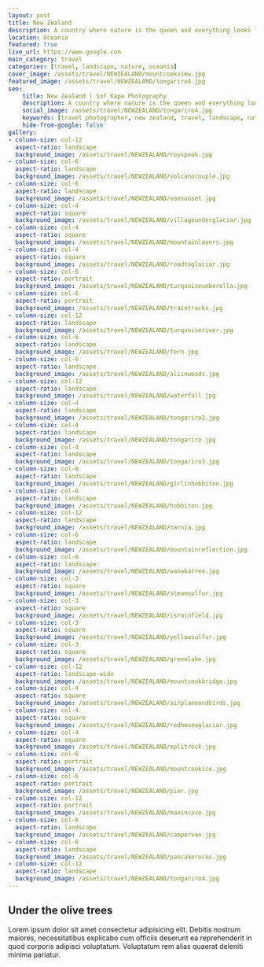 ```yaml
---
layout: post
title: New Zealand
description: A country where nature is the queen and everything looks like a painting
location: Oceania
featured: true
live_url: https://www.google.com
main_category: travel
categories: [travel, landscape, nature, oceania]
cover_image: /assets/travel/NEWZEALAND/mountcookview.jpg
featured_image: /assets/travel/NEWZEALAND/tongariro4.jpg
seo:
    title: New Zealand | Sof Kapa Photography
    description: A country where nature is the queen and everything looks like a painting
    social_image: /assets/travel/NEWZEALAND/tongariro4.jpg
    keywords: [travel photographer, new zealand, travel, landscape, nature, oceania]
    hide-from-google: false 
gallery:
- column-size: col-12
  aspect-ratio: landscape
  background_image: /assets/travel/NEWZEALAND/royspeak.jpg
- column-size: col-6
  aspect-ratio: landscape
  background_image: /assets/travel/NEWZEALAND/volcanocouple.jpg
- column-size: col-6
  aspect-ratio: landscape
  background_image: /assets/travel/NEWZEALAND/vansunset.jpg
- column-size: col-4
  aspect-ratio: square
  background_image: /assets/travel/NEWZEALAND/villageunderglaciar.jpg
- column-size: col-4
  aspect-ratio: square
  background_image: /assets/travel/NEWZEALAND/mountainlayers.jpg
- column-size: col-4
  aspect-ratio: square
  background_image: /assets/travel/NEWZEALAND/roadtoglaciar.jpg
- column-size: col-6
  aspect-ratio: portrait
  background_image: /assets/travel/NEWZEALAND/turquoiseumberella.jpg
- column-size: col-6
  aspect-ratio: portrait
  background_image: /assets/travel/NEWZEALAND/traintracks.jpg
- column-size: col-12
  aspect-ratio: landscape
  background_image: /assets/travel/NEWZEALAND/turquoiseriver.jpg
- column-size: col-6
  aspect-ratio: landscape
  background_image: /assets/travel/NEWZEALAND/fern.jpg
- column-size: col-6
  aspect-ratio: landscape
  background_image: /assets/travel/NEWZEALAND/aliinwoods.jpg
- column-size: col-12
  aspect-ratio: landscape
  background_image: /assets/travel/NEWZEALAND/waterfall.jpg
- column-size: col-4
  aspect-ratio: landscape
  background_image: /assets/travel/NEWZEALAND/tongariro2.jpg
- column-size: col-4
  aspect-ratio: landscape
  background_image: /assets/travel/NEWZEALAND/tongariro.jpg
- column-size: col-4
  aspect-ratio: landscape
  background_image: /assets/travel/NEWZEALAND/tongariro3.jpg
- column-size: col-6
  aspect-ratio: landscape
  background_image: /assets/travel/NEWZEALAND/girlinhobbiton.jpg
- column-size: col-6
  aspect-ratio: landscape
  background_image: /assets/travel/NEWZEALAND/hobbiton.jpg
- column-size: col-12
  aspect-ratio: landscape
  background_image: /assets/travel/NEWZEALAND/narnia.jpg
- column-size: col-6
  aspect-ratio: landscape
  background_image: /assets/travel/NEWZEALAND/mountainreflection.jpg
- column-size: col-6
  aspect-ratio: landscape
  background_image: /assets/travel/NEWZEALAND/wanakatree.jpg
- column-size: col-3
  aspect-ratio: square
  background_image: /assets/travel/NEWZEALAND/steamsulfur.jpg
- column-size: col-3
  aspect-ratio: square
  background_image: /assets/travel/NEWZEALAND/israinfield.jpg
- column-size: col-3
  aspect-ratio: square
  background_image: /assets/travel/NEWZEALAND/yellowsulfur.jpg
- column-size: col-3
  aspect-ratio: square
  background_image: /assets/travel/NEWZEALAND/greenlake.jpg
- column-size: col-12
  aspect-ratio: landscape-wide
  background_image: /assets/travel/NEWZEALAND/mountcookbridge.jpg
- column-size: col-4
  aspect-ratio: square
  background_image: /assets/travel/NEWZEALAND/airplaneandbirds.jpg
- column-size: col-4
  aspect-ratio: square
  background_image: /assets/travel/NEWZEALAND/redhouseglaciar.jpg
- column-size: col-4
  aspect-ratio: square
  background_image: /assets/travel/NEWZEALAND/splitrock.jpg
- column-size: col-6
  aspect-ratio: portrait
  background_image: /assets/travel/NEWZEALAND/mountcookice.jpg
- column-size: col-6
  aspect-ratio: portrait
  background_image: /assets/travel/NEWZEALAND/pier.jpg
- column-size: col-12
  aspect-ratio: portrait
  background_image: /assets/travel/NEWZEALAND/manincave.jpg
- column-size: col-6
  aspect-ratio: landscape
  background_image: /assets/travel/NEWZEALAND/campervan.jpg
- column-size: col-6
  aspect-ratio: landscape
  background_image: /assets/travel/NEWZEALAND/pancakerocks.jpg
- column-size: col-12
  aspect-ratio: landscape
  background_image: /assets/travel/NEWZEALAND/tongariro4.jpg
---
```


## Under the olive trees

Lorem ipsum dolor sit amet consectetur adipisicing elit. Debitis nostrum maiores, necessitatibus explicabo cum officiis deserunt ea reprehenderit in quod corporis adipisci voluptatum. Voluptatum rem alias quaerat deleniti minima pariatur.
